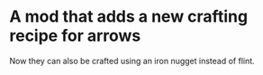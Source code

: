 # A mod that adds a new crafting recipe for arrows
Now they can also be crafted using an iron nugget instead of flint.
